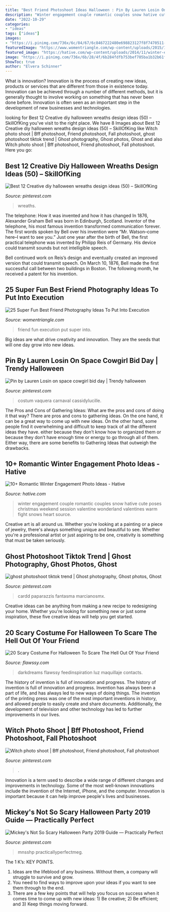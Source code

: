 ```yaml
---
title: "Best Friend Photoshoot Ideas Halloween : Pin By Lauren Losin On Space Cowgirl Bid Day"
description: "Winter engagement couple romantic couples snow hative cute poses christmas weekend session valentine wonderland valentines warm fight snows heart source"
date: "2022-10-29"
categories:
- "ideas"
tags: ["ideas"]
images:
- "https://i.pinimg.com/736x/6c/84/67/6c8467222480e698823127f8f7470511--witch-photos-witches.jpg"
featuredImage: "https://www.womentriangle.com/wp-content/uploads/2015/10/infinity.jpg"
featured_image: "https://hative.com/wp-content/uploads/2014/11/winter-engagement-photo-ideas/16-winter-engagement-photo-ideas.jpg"
image: "https://i.pinimg.com/736x/6b/28/4f/6b284fdfb753bef705ba1b32b61f4c72.jpg"
ShowToc: true
author: "Elvera Schinner"
---
```



What is innovation?
Innovation is the process of creating new ideas, products or services that are different from those in existence today. Innovation can be achieved through a number of different methods, but it is generally thought to involve working on something that has never been done before. Innovation is often seen as an important step in the development of new businesses and technologies.

	

		
looking for Best 12 Creative diy halloween wreaths design ideas (50) – SkillOfKing you've visit to the right place. We have 8 Images about Best 12 Creative diy halloween wreaths design ideas (50) – SkillOfKing like Witch photo shoot | Bff photoshoot, Friend photoshoot, Fall photoshoot, ghost photoshoot tiktok trend | Ghost photography, Ghost photos, Ghost and also Witch photo shoot | Bff photoshoot, Friend photoshoot, Fall photoshoot. Here you go:
		
    
## Best 12 Creative Diy Halloween Wreaths Design Ideas (50) – SkillOfKing

<img loading=lazy src="https://i.pinimg.com/736x/b4/11/32/b4113231b991612f12d4c0e42adf8d29.jpg" onerror="this.onerror=null;this.src='https://tse3.mm.bing.net/th?id=OIP.3IvAZbm-K9Jp110p2iLVKgHaNL&amp;pid=15.1';" alt="Best 12 Creative diy halloween wreaths design ideas (50) – SkillOfKing">

_Source: pinterest.com_

>wreaths. 

	

The telephone: How it was invented and how it has changed
In 1876, Alexander Graham Bell was born in Edinburgh, Scotland. Inventor of the telephone, his most famous invention transformed communication forever. The first words spoken by Bell over his invention were “Mr. Watson–come here–I want to see you.” 
Just one year after the birth of Bell, the first practical telephone was invented by Philipp Reis of Germany. His device could transmit sounds but not intelligible speech. 

Bell continued work on Reis’s design and eventually created an improved version that could transmit speech. On March 10, 1876, Bell made the first successful call between two buildings in Boston. The following month, he received a patent for his invention.

    
## 25 Super Fun Best Friend Photography Ideas To Put Into Execution

<img loading=lazy src="https://www.womentriangle.com/wp-content/uploads/2015/10/infinity.jpg" onerror="this.onerror=null;this.src='https://tse1.mm.bing.net/th?id=OIP.0V-BMTy4EZ4nmgmRVTIb6gHaHa&amp;pid=15.1';" alt="25 Super Fun Best Friend Photography Ideas To Put Into Execution">

_Source: womentriangle.com_

>friend fun execution put super into. 

	

Big ideas are what drive creativity and innovation. They are the seeds that will one day grow into new ideas.

    
## Pin By Lauren Losin On Space Cowgirl Bid Day | Trendy Halloween

<img loading=lazy src="https://i.pinimg.com/736x/6d/0e/61/6d0e61f9d12eaaad538186dd88a4eab8.jpg" onerror="this.onerror=null;this.src='https://tse2.mm.bing.net/th?id=OIP._1uMLDoytWZACuR3P2vgSAHaNL&amp;pid=15.1';" alt="Pin by Lauren Losin on space cowgirl bid day | Trendy halloween">

_Source: pinterest.com_

>costum vaquera carnaval cassidylucille. 

	

The Pros and Cons of Gathering Ideas: What are the pros and cons of doing it that way?
There are pros and cons to gathering ideas. On the one hand, it can be a great way to come up with new ideas. On the other hand, some people find it overwhelming and difficult to keep track of all the different ideas they have. either because they don’t know how to organized them or because they don’t have enough time or energy to go through all of them. Either way, there are some benefits to Gathering Ideas that outweigh the drawbacks.

    
## 10+ Romantic Winter Engagement Photo Ideas - Hative

<img loading=lazy src="https://hative.com/wp-content/uploads/2014/11/winter-engagement-photo-ideas/16-winter-engagement-photo-ideas.jpg" onerror="this.onerror=null;this.src='https://tse3.mm.bing.net/th?id=OIP.MKCA9lOTCLp5miUeHAtS6wHaLH&amp;pid=15.1';" alt="10+ Romantic Winter Engagement Photo Ideas - Hative">

_Source: hative.com_

>winter engagement couple romantic couples snow hative cute poses christmas weekend session valentine wonderland valentines warm fight snows heart source. 

	

Creative art is all around us. Whether you're looking at a painting or a piece of jewelry, there's always something unique and beautiful to see. Whether you're a professional artist or just aspiring to be one, creativity is something that must be taken seriously.

    
## Ghost Photoshoot Tiktok Trend | Ghost Photography, Ghost Photos, Ghost

<img loading=lazy src="https://i.pinimg.com/736x/c5/2a/25/c52a25a2e9776d7d0a86486cc4e5aa6f.jpg" onerror="this.onerror=null;this.src='https://tse2.mm.bing.net/th?id=OIP.9zFsozbTJYtkrjQKE4EmCwHaJ3&amp;pid=15.1';" alt="ghost photoshoot tiktok trend | Ghost photography, Ghost photos, Ghost">

_Source: pinterest.com_

>cardd paparazzis fantasma marcianosmx. 

	

Creative ideas can be anything from making a new recipe to redesigning your home. Whether you're looking for something new or just some inspiration, these five creative ideas will help you get started.

    
## 20 Scary Costume For Halloween To Scare The Hell Out Of Your Friend

<img loading=lazy src="https://www.flawssy.com/wp-content/uploads/2016/05/halloween-scary-costume.jpg" onerror="this.onerror=null;this.src='https://tse3.mm.bing.net/th?id=OIP.iYgcS8MpgSI_6i_gnI6MFQHaLH&amp;pid=15.1';" alt="20 Scary Costume For Halloween To Scare The Hell Out Of Your Friend">

_Source: flawssy.com_

>darkdreams flawssy feedinspiration luz maquillaje contacts. 

	

The history of invention is full of innovation and progress.
The history of invention is full of innovation and progress. Invention has always been a part of life, and has always led to new ways of doing things. The invention of the printing press was one of the most important inventions in history, and allowed people to easily create and share documents. Additionally, the development of television and other technology has led to further improvements in our lives.

    
## Witch Photo Shoot | Bff Photoshoot, Friend Photoshoot, Fall Photoshoot

<img loading=lazy src="https://i.pinimg.com/736x/6c/84/67/6c8467222480e698823127f8f7470511--witch-photos-witches.jpg" onerror="this.onerror=null;this.src='https://tse1.mm.bing.net/th?id=OIP.xCYjah_GcSJy0ComUsp_-QHaLH&amp;pid=15.1';" alt="Witch photo shoot | Bff photoshoot, Friend photoshoot, Fall photoshoot">

_Source: pinterest.com_

>. 

	

Innovation is a term used to describe a wide range of different changes and improvements in technology. Some of the most well-known innovations include the invention of the Internet, iPhone, and the computer. Innovation is important because it can help improve people's lives and businesses.

    
## Mickey&#039;s Not So Scary Halloween Party 2019 Guide — Practically Perfect

<img loading=lazy src="https://i.pinimg.com/736x/6b/28/4f/6b284fdfb753bef705ba1b32b61f4c72.jpg" onerror="this.onerror=null;this.src='https://tse4.mm.bing.net/th?id=OIP.dXw93Rbg3VW6cNLirPiOzwHaLG&amp;pid=15.1';" alt="Mickey&#039;s Not So Scary Halloween Party 2019 Guide — Practically Perfect">

_Source: pinterest.com_

>mnsshp practicallyperfectmeg. 

	

The 1 K’s: KEY POINTS.
1. Ideas are the lifeblood of any business. Without them, a company will struggle to survive and grow.
2. You need to find ways to improve upon your ideas if you want to see them through to the end.
3. There are a few key points that will help you focus on success when it comes time to come up with new ideas: 1) Be creative; 2) Be efficient; and 3) Keep things moving forward.

